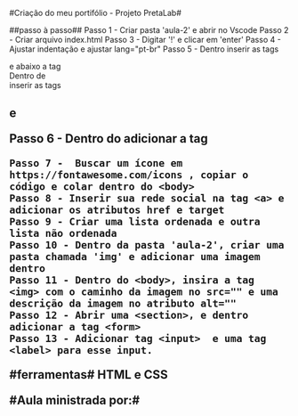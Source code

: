 #Criação do meu portifólio - Projeto PretaLab#

##passo à passo##
    Passo 1 - Criar pasta 'aula-2' e abrir no Vscode
    Passo 2 - Criar arquivo index.html
    Passo 3 - Digitar '!' e clicar em 'enter'
    Passo 4 - Ajustar indentação e ajustar lang="pt-br"
    Passo 5 - Dentro <body> inserir as tags <nav></nav> e abaixo a tag <section></section>
    Dentro de <section> inserir as tags <h1> e <p>
    Passo 6 - Dentro do <head> adicionar a tag 


<link rel="stylesheet" href="https://cdnjs.cloudflare.com/ajax/libs/font-awesome/6.6.0/css/all.min.css&quot; integrity="sha512-Kc323vGBEqzTmouAECnVceyQqyqdsSiqLQISBL29aUW4U/M7pSPA/gEUZQqv1cwx4OnYxTxve5UMg5GT6L4JJg==" crossorigin="anonymous" referrerpolicy="no-referrer" />

    Passo 7 -  Buscar um ícone em https://fontawesome.com/icons , copiar o código e colar dentro do <body>
    Passo 8 - Inserir sua rede social na tag <a> e adicionar os atributos href e target
    Passo 9 - Criar uma lista ordenada e outra lista não ordenada
    Passo 10 - Dentro da pasta 'aula-2', criar uma pasta chamada 'img' e adicionar uma imagem dentro
    Passo 11 - Dentro do <body>, insira a tag <img> com o caminho da imagem no src="" e uma descrição da imagem no atributo alt=""
    Passo 12 - Abrir uma <section>, e dentro adicionar a tag <form>
    Passo 13 - Adicionar tag <input>  e uma tag <label> para esse input.
   

#ferramentas#
HTML e CSS

#Aula ministrada por:#
